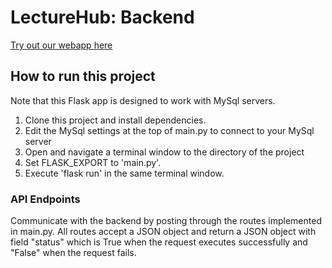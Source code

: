 # LectureHub: Backend
[Try out our webapp here](https://raghavmecheri.wixsite.com/lecturehub)

## How to run this project

Note that this Flask app is designed to work with MySql servers.

1. Clone this project and install dependencies. 
2. Edit the MySql settings at the top of main.py to connect to your MySql server
2. Open and navigate a terminal window to the directory of the project
3. Set FLASK_EXPORT to 'main.py'.
2. Execute 'flask run' in the same terminal window. 

### API Endpoints

Communicate with the backend by posting through the routes implemented in main.py. All routes accept a JSON object and return a JSON object with field "status" which is True when the request executes successfully and "False" when the request fails.
